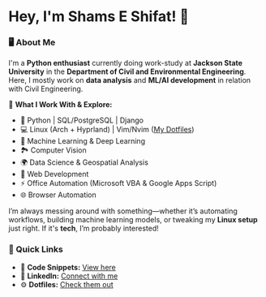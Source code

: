 # Hey, I'm Shams E Shifat! 👋  

### 🖥️ About Me  
I'm a **Python enthusiast** currently doing work-study at **Jackson State University** in the **Department of Civil and Environmental Engineering**. Here, I mostly work on **data analysis** and **ML/AI development** in relation with Civil Engineering.  

🔹 **What I Work With & Explore:**  
- 🐍 Python | SQL/PostgreSQL | Django  
- 💻 Linux (Arch + Hyprland) | Vim/Nvim ([My Dotfiles](https://github.com/s-shifat/dotfiles))  
- 🤖 Machine Learning & Deep Learning  
- 🏞️ Computer Vision  
- 🌍 Data Science & Geospatial Analysis  
- 🚀 Web Development  
- ⚡ Office Automation (Microsoft VBA & Google Apps Script)  
- 🌐 Browser Automation  

I’m always messing around with something—whether it’s automating workflows, building machine learning models, or tweaking my **Linux setup** just right. If it's **tech**, I’m probably interested!  

<!---
<p float="left">
    <img src="https://github-readme-stats.vercel.app/api?username=s-shifat&theme=catpuccin_mocha&show_icons=true&bg_color=1e1e2e&text_color=cdd6f4&icon_color=cba6f7&title_color=94e2d5&hide_border=false&include_all_commits=false&count_private=true" alt="s-shifat github stats" width=500>
</p>
-->

### 🔗 Quick Links  
- 📂 **Code Snippets:** [View here](https://s-shifat.github.io/code-snippets/)  
- 🔗 **LinkedIn:** [Connect with me](https://www.linkedin.com/in/shams-e-shifat)  
- ⚙️ **Dotfiles:** [Check them out](https://github.com/s-shifat/dotfiles)  


